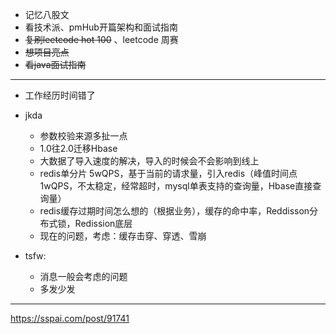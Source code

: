 - 记忆八股文
- 看技术派、pmHub开篇架构和面试指南
- ~~复刷leetcode hot 100~~ 、leetcode 周赛
- ~~想项目亮点~~
- ~~看java面试指南~~




























---

- 工作经历时间错了
- jkda
  - 参数校验来源多扯一点
  - 1.0往2.0迁移Hbase
  - 大数据了导入速度的解决，导入的时候会不会影响到线上
  - redis单分片 5wQPS，基于当前的请求量，引入redis（峰值时间点1wQPS，不太稳定，经常超时，mysql单表支持的查询量，Hbase直接查询量）
  - redis缓存过期时间怎么想的（根据业务），缓存的命中率，Reddisson分布式锁，Redission底层
  - 现在的问题，考虑：缓存击穿、穿透、雪崩

- tsfw:
  - 消息一般会考虑的问题
  - 多发少发   





---

https://sspai.com/post/91741









